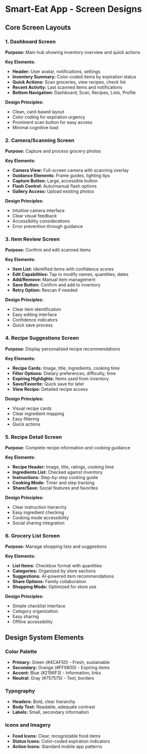 # Smart-Eat App - Screen Designs

## Core Screen Layouts

### 1. Dashboard Screen
**Purpose:** Main hub showing inventory overview and quick actions

**Key Elements:**
- **Header:** User avatar, notifications, settings
- **Inventory Summary:** Color-coded items by expiration status
- **Quick Actions:** Scan groceries, view recipes, check list
- **Recent Activity:** Last scanned items and notifications
- **Bottom Navigation:** Dashboard, Scan, Recipes, Lists, Profile

**Design Principles:**
- Clean, card-based layout
- Color coding for expiration urgency
- Prominent scan button for easy access
- Minimal cognitive load

### 2. Camera/Scanning Screen
**Purpose:** Capture and process grocery photos

**Key Elements:**
- **Camera View:** Full-screen camera with scanning overlay
- **Guidance Elements:** Frame guides, lighting tips
- **Capture Button:** Large, accessible button
- **Flash Control:** Auto/manual flash options
- **Gallery Access:** Upload existing photos

**Design Principles:**
- Intuitive camera interface
- Clear visual feedback
- Accessibility considerations
- Error prevention through guidance

### 3. Item Review Screen
**Purpose:** Confirm and edit scanned items

**Key Elements:**
- **Item List:** Identified items with confidence scores
- **Edit Capabilities:** Tap to modify names, quantities, dates
- **Add/Remove:** Manual item management
- **Save Button:** Confirm and add to inventory
- **Retry Option:** Rescan if needed

**Design Principles:**
- Clear item identification
- Easy editing interface
- Confidence indicators
- Quick save process

### 4. Recipe Suggestions Screen
**Purpose:** Display personalized recipe recommendations

**Key Elements:**
- **Recipe Cards:** Image, title, ingredients, cooking time
- **Filter Options:** Dietary preferences, difficulty, time
- **Expiring Highlights:** Items used from inventory
- **Save/Favorite:** Quick save for later
- **View Recipe:** Detailed recipe access

**Design Principles:**
- Visual recipe cards
- Clear ingredient mapping
- Easy filtering
- Quick actions

### 5. Recipe Detail Screen
**Purpose:** Complete recipe information and cooking guidance

**Key Elements:**
- **Recipe Header:** Image, title, ratings, cooking time
- **Ingredients List:** Checked against inventory
- **Instructions:** Step-by-step cooking guide
- **Cooking Mode:** Timer and step tracking
- **Share/Save:** Social features and favorites

**Design Principles:**
- Clear instruction hierarchy
- Easy ingredient checking
- Cooking mode accessibility
- Social sharing integration

### 6. Grocery List Screen
**Purpose:** Manage shopping lists and suggestions

**Key Elements:**
- **List Items:** Checkbox format with quantities
- **Categories:** Organized by store sections
- **Suggestions:** AI-powered item recommendations
- **Share Options:** Family collaboration
- **Shopping Mode:** Optimized for store use

**Design Principles:**
- Simple checklist interface
- Category organization
- Easy sharing
- Offline accessibility

## Design System Elements

### Color Palette
- **Primary:** Green (#4CAF50) - Fresh, sustainable
- **Secondary:** Orange (#FF9800) - Expiring items
- **Accent:** Blue (#2196F3) - Information, links
- **Neutral:** Gray (#757575) - Text, borders

### Typography
- **Headers:** Bold, clear hierarchy
- **Body Text:** Readable, adequate contrast
- **Labels:** Small, secondary information

### Icons and Imagery
- **Food Icons:** Clear, recognizable food items
- **Status Icons:** Color-coded expiration indicators
- **Action Icons:** Standard mobile app patterns 